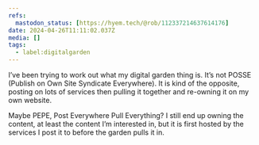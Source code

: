 ```yaml
---
refs:
  mastodon_status: [https://hyem.tech/@rob/112337214637614176]
date: 2024-04-26T11:11:02.037Z
media: []
tags:
  - label:digitalgarden
---
```


I’ve been trying to work out what my digital garden thing is. It’s not POSSE (Publish on Own Site Syndicate Everywhere). It is kind of the opposite, posting on lots of services then pulling it together and re-owning it on my own website.

Maybe PEPE, Post Everywhere Pull Everything?  I still end up owning the content, at least the content I’m interested in, but it is first hosted by the services I post it to before the garden pulls it in.

